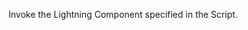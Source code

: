 <html lang="en">
<head>
<meta charset="utf-8" />
<meta name="viewport" content="width=device-width, initial-scale=1" />
<link rel="stylesheet" href="./custom.css">

<style>
.slds-visual-picker_vertical .slds-visual-picker__figure {
    height: inherit !important;
}

.runtime_appointmentbookingFlowLocation .slds-visual-picker_vertical {
    display: inline-flex !important;
}
</style>
</head>
<body>
<div id="lexcontainer">
<p>Invoke the Lightning Component specified in the Script.</p>
</div>
<script src="https://haporg--apmdev.sandbox.my.site.com/lightning/lightning.out.js"></script>
<script>
$Lightning.use("runtime_appointmentbooking:lightningOutGuest",
function() {                  // Callback once framework and app load
    $Lightning.createComponent(
        "lightning:flow",    // top-level component of your app
        { },    // attributes to set on the component when created
        "lexcontainer",    // the DOM location to insert the component
        function(component) {            // API name of the Flow
            component.startFlow("Inbound_New_Guest_Appointment_Custom");
        }
    );
},    'https://haporg--apmdev.sandbox.my.site.com/'  // Site endpoint
);
</script>
</body>
</html>
